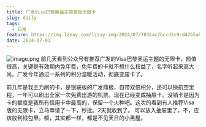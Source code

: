 ```yaml
---
title: 广发Visa巴黎奥运主题鼎极无限卡
slug: daily
tags:
  - 日常
feature: https://img.lzsay.com/lzsay-img/2024/07/7036ac7bccd2c9cd4765ab5d7b5c4d32.png
date: 2024-07-01
---
```


![image.png](https://img.lzsay.com/lzsay-img/2024/07/c3ad043a2764c5ea8acd7547ba239aa7.png)
前几天看到公众号有推荐广发的Visa巴黎奥运主题的无限卡，颜值很高，关键是有效期内免年费，免年费的卡就不想什么权益了，名字听起来高大尚。广发今年通过一系列的积分温暖活动，彻底变废卡了。
<!--more-->
前几年是我主力刷的卡，是银联版的广发鼎极，自带双倍积分，还可以换航空里程，一年可以刷出全家一次免费出游的机票。现在已经变成抽屉卡。没销卡是因为卡的额度是我所有信用卡中最高的，保留一个火种吧。这次的看到有人推荐Visa版的无限卡，立马申请了一下，秒批。2天就收到了。
可以放入抽屉里了，不，应该放到钱包里。额，其实都一样，都是不见天日的小黑屋。